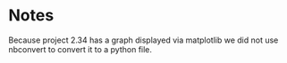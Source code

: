 # Notes

Because project 2.34 has a graph displayed via matplotlib we did not use nbconvert to convert it to a python file.

